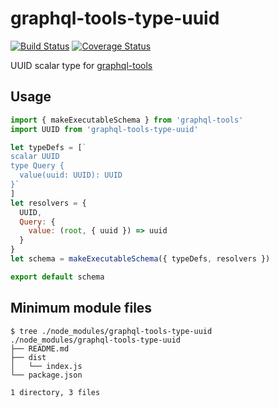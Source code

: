 # graphql-tools-type-uuid

[![Build Status](https://travis-ci.org/up9cloud/graphql-tools-type-uuid.svg?branch=master)](https://travis-ci.org/up9cloud/graphql-tools-type-uuid)
[![Coverage Status](https://coveralls.io/repos/github/up9cloud/graphql-tools-type-uuid/badge.svg?branch=master)](https://coveralls.io/github/up9cloud/graphql-tools-type-uuid?branch=master)

UUID scalar type for [graphql-tools](https://github.com/apollographql/graphql-tools)

## Usage

```js
import { makeExecutableSchema } from 'graphql-tools'
import UUID from 'graphql-tools-type-uuid'

let typeDefs = [`
scalar UUID
type Query {
  value(uuid: UUID): UUID
}`
]
let resolvers = {
  UUID,
  Query: {
    value: (root, { uuid }) => uuid
  }
}
let schema = makeExecutableSchema({ typeDefs, resolvers })

export default schema
```

## Minimum module files

```console
$ tree ./node_modules/graphql-tools-type-uuid
./node_modules/graphql-tools-type-uuid
├── README.md
├── dist
│   └── index.js
└── package.json

1 directory, 3 files
```
